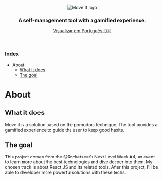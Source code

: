 <header align="center">

![Move It logo](https://ik.imagekit.io/joaonasc/GitHub/repos/moveit/Logo_q3S5Q_UWu.png)

### A self-management tool with a gamified experience.

[Visualizar em Português <kbd>🇧🇷️</kbd>](../README.md)
</header>

### Index
* [About](#about)
    - [What it does](#what-it-does)
    - [The goal](#the-goal)

# About

## What it does
Move.it is a solution based on the pomodoro technique. The tool provides a gamified experience to guide the user to keep good habits.

## The goal
This project comes from the @Rocketseat's Next Level Week #4, an event to learn more about the best technologies and dive deeper into them. My chosen track is about React.JS and its related tools. After this project, I'll be able to developer more powerful solutions with these techs.